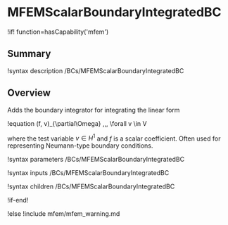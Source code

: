# MFEMScalarBoundaryIntegratedBC

!if! function=hasCapability('mfem')

## Summary

!syntax description /BCs/MFEMScalarBoundaryIntegratedBC

## Overview

Adds the boundary integrator for integrating the linear form

!equation
(f, v)_{\partial\Omega} \,\,\, \forall v \in V

where the test variable $v \in H^1$ and $f$ is a scalar coefficient. Often used for representing
Neumann-type boundary conditions.

!syntax parameters /BCs/MFEMScalarBoundaryIntegratedBC

!syntax inputs /BCs/MFEMScalarBoundaryIntegratedBC

!syntax children /BCs/MFEMScalarBoundaryIntegratedBC

!if-end!

!else
!include mfem/mfem_warning.md
